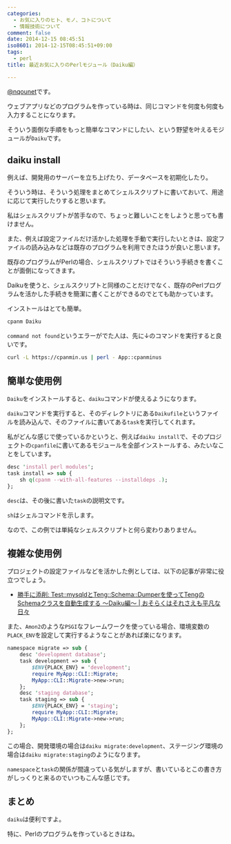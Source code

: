 ```yaml
---
categories:
  - お気に入りのヒト、モノ、コトについて
  - 情報技術について
comment: false
date: 2014-12-15 08:45:51
iso8601: 2014-12-15T08:45:51+09:00
tags:
  - perl
title: 最近お気に入りのPerlモジュール（Daiku編）

---
```


<p><a href="https://twitter.com/nqounet">@nqounet</a>です。</p>

<p>ウェブアプリなどのプログラムを作っている時は、同じコマンドを何度も何度も入力することになります。</p>

<p>そういう面倒な手順をもっと簡単なコマンドにしたい、という野望を叶えるモジュールが<code>Daiku</code>です。</p>



<h2>daiku install</h2>

<p>例えば、開発用のサーバーを立ち上げたり、データベースを初期化したり。</p>

<p>そういう時は、そういう処理をまとめてシェルスクリプトに書いておいて、用途に応じて実行したりすると思います。</p>

<p>私はシェルスクリプトが苦手なので、ちょっと難しいことをしようと思っても書けません。</p>

<p>また、例えば設定ファイルだけ活かした処理を手動で実行したいときは、設定ファイルの読み込みなどは既存のプログラムを利用できたほうが良いと思います。</p>

<p>既存のプログラムがPerlの場合、シェルスクリプトではそういう手続きを書くことが面倒になってきます。</p>

<p>Daikuを使うと、シェルスクリプトと同様のことだけでなく、既存のPerlプログラムを活かした手続きを簡潔に書くことができるのでとても助かっています。</p>

<p>インストールはとても簡単。</p>

```bash
cpanm Daiku
```

<p><code>command not found</code>というエラーがでた人は、先に↓のコマンドを実行すると良いです。</p>

```bash
curl -L https://cpanmin.us | perl - App::cpanminus
```

<h2>簡単な使用例</h2>

<p><code>Daiku</code>をインストールすると、<code>daiku</code>コマンドが使えるようになります。</p>

<p><code>daiku</code>コマンドを実行すると、そのディレクトリにある<code>Daikufile</code>というファイルを読み込んで、そのファイルに書いてある<code>task</code>を実行してくれます。</p>

<p>私がどんな感じで使っているかというと、例えば<code>daiku install</code>で、そのプロジェクトの<code>cpanfile</code>に書いてあるモジュールを全部インストールする、みたいなことをしています。</p>

```perl
desc 'install perl modules';
task install => sub {
    sh q(cpanm --with-all-features --installdeps .);
};
```

<p><code>desc</code>は、その後に書いた<code>task</code>の説明文です。</p>

<p><code>sh</code>はシェルコマンドを示します。</p>

<p>なので、この例では単純なシェルスクリプトと何ら変わりありません。</p>

<h2>複雑な使用例</h2>

<p>プロジェクトの設定ファイルなどを活かした例としては、以下の記事が非常に役立つでしょう。</p>

<ul>
<li><a href="http://www.songmu.jp/riji/entry/2014-05-24-touch-up-daikufile.html">勝手に添削: Test::mysqldとTeng::Schema::Dumperを使ってTengのSchemaクラスを自動生成する 〜Daiku編〜 | おそらくはそれさえも平凡な日々</a></li>
</ul>

<p>また、<code>Amon2</code>のような<code>PSGI</code>なフレームワークを使っている場合、環境変数の<code>PLACK_ENV</code>を設定して実行するようなことがあれば楽になります。</p>

```perl
namespace migrate => sub {
    desc 'development database';
    task development => sub {
        $ENV{PLACK_ENV} = 'development';
        require MyApp::CLI::Migrate;
        MyApp::CLI::Migrate->new->run;
    };
    desc 'staging database';
    task staging => sub {
        $ENV{PLACK_ENV} = 'staging';
        require MyApp::CLI::Migrate;
        MyApp::CLI::Migrate->new->run;
    };
};
```

<p>この場合、開発環境の場合は<code>daiku migrate:development</code>、ステージング環境の場合は<code>daiku migrate:staging</code>のようになります。</p>

<p><code>namespace</code>と<code>task</code>の関係が間違っている気がしますが、書いているとこの書き方がしっくりと来るのでいつもこんな感じです。</p>

<h2>まとめ</h2>

<p><code>daiku</code>は便利ですよ。</p>

<p>特に、Perlのプログラムを作っているときはね。</p>
    	